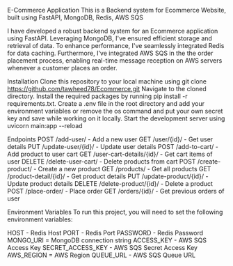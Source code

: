 E-Commerce Application 
This is a Backend system for Ecommerce Website, built using FastAPI, MongoDB, Redis, AWS SQS

I have developed a robust backend system for an Ecommerce application using FastAPI. Leveraging MongoDB, I've ensured efficient storage and retrieval of data. To enhance performance, I've seamlessly integrated Redis for data caching. Furthermore, I've integrated AWS SQS in the the order placement process, enabling real-time message reception on AWS servers whenever a customer places an order.

Installation
Clone this repository to your local machine using git clone https://github.com/tawheed78/Ecommerce.git
Navigate to the cloned directory.
Install the required packages by running pip install -r requirements.txt.
Create a .env file in the root directory and add your environment variables or remove the os command and put your own secret key and save while working on it locally.
Start the development server using uvicorn main:app --reload

Endpoints
POST /add-user/ - Add a new user
GET /user/{id}/ - Get user details
PUT /update-user/{id}/ - Update user details
POST /add-to-cart/ - Add product to user cart
GET /user-cart-details/{id}/ - Get cart items of user
DELETE /delete-user-cart/ - Delete products from cart
POST /create-product/ - Create a new product
GET /products/ - Get all products
GET /product-detail/{id}/ - Get product details
PUT /update-product/{id}/ - Update product details
DELETE /delete-product/{id}/ - Delete a product
POST /place-order/ - Place order
GET /orders/{id}/ - Get previous orders of user

Environment Variables
To run this project, you will need to set the following environment variables:

HOST - Redis Host
PORT - Redis Port
PASSWORD - Redis Password
MONGO_URI = MongoDB connection string
ACCESS_KEY - AWS SQS Access Key
SECRET_ACCESS_KEY - AWS SQS Secret Access Key
AWS_REGION = AWS Region
QUEUE_URL - AWS SQS Queue URL
 
 
